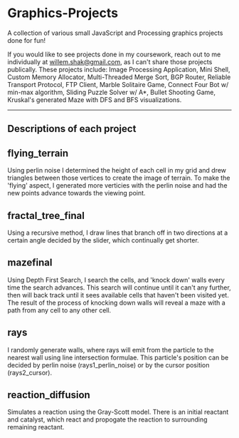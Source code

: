 # Graphics-Projects
A collection of various small JavaScript and Processing graphics projects done for fun!

If you would like to see projects done in my coursework, reach out to me individually at willem.shak@gmail.com, as I can't share those projects publically. These projects include:
Image Processing Application, Mini Shell, Custom Memory Allocator, Multi-Threaded Merge Sort, BGP Router, Reliable Transport Protocol, FTP Client, Marble Solitaire Game, Connect Four Bot w/ min-max algorithm, Sliding Puzzle Solver w/ A*, Bullet Shooting Game, Kruskal's generated Maze with DFS and BFS visualizations.

----------------------------
Descriptions of each project
----------------------------

flying_terrain
--------------
Using perlin noise I determined the height of each cell in my grid and drew triangles between those vertices to create the image of terrain. 
To make the 'flying' aspect, I generated more verticies with the perlin noise and had the new points advance towards the viewing point.


fractal_tree_final
------------------
Using a recursive method, I draw lines that branch off in two directions at a certain angle decided by the slider, which continually get shorter.

mazefinal
---------
Using Depth First Search, I search the cells, and 'knock down' walls every time the search advances. This search will continue until it can't any further, 
then will back track until it sees available cells that haven't been visited yet. The result of the process of knocking down walls will reveal a maze 
with a path from any cell to any other cell. 

rays
----
I randomly generate walls, where rays will emit from the particle to the nearest wall using line intersection formulae. This particle's position can be 
decided by perlin noise (rays1_perlin_noise) or by the cursor position (rays2_cursor). 

reaction_diffusion
------------------
Simulates a reaction using the Gray-Scott model. There is an initial reactant and catalyst, which react and propogate the reaction to surrounding remaining reactant.

